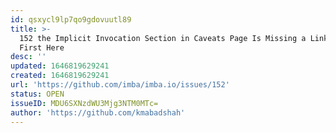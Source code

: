 ```yaml
---
id: qsxycl9lp7qo9gdovuutl89
title: >-
  152 the Implicit Invocation Section in Caveats Page Is Missing a Link on the
  First Here
desc: ''
updated: 1646819629241
created: 1646819629241
url: 'https://github.com/imba/imba.io/issues/152'
status: OPEN
issueID: MDU6SXNzdWU3Mjg3NTM0MTc=
author: 'https://github.com/kmabadshah'
---
```


